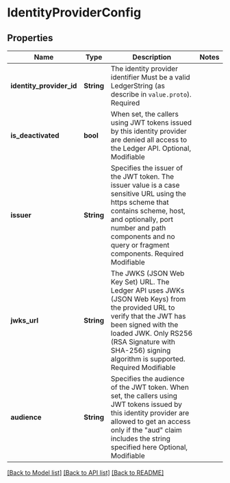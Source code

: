 # IdentityProviderConfig

## Properties

Name | Type | Description | Notes
------------ | ------------- | ------------- | -------------
**identity_provider_id** | **String** | The identity provider identifier Must be a valid LedgerString (as describe in ``value.proto``). Required | 
**is_deactivated** | **bool** | When set, the callers using JWT tokens issued by this identity provider are denied all access to the Ledger API. Optional, Modifiable | 
**issuer** | **String** | Specifies the issuer of the JWT token. The issuer value is a case sensitive URL using the https scheme that contains scheme, host, and optionally, port number and path components and no query or fragment components. Required Modifiable | 
**jwks_url** | **String** | The JWKS (JSON Web Key Set) URL. The Ledger API uses JWKs (JSON Web Keys) from the provided URL to verify that the JWT has been signed with the loaded JWK. Only RS256 (RSA Signature with SHA-256) signing algorithm is supported. Required Modifiable | 
**audience** | **String** | Specifies the audience of the JWT token. When set, the callers using JWT tokens issued by this identity provider are allowed to get an access only if the \"aud\" claim includes the string specified here Optional, Modifiable | 

[[Back to Model list]](../README.md#documentation-for-models) [[Back to API list]](../README.md#documentation-for-api-endpoints) [[Back to README]](../README.md)


